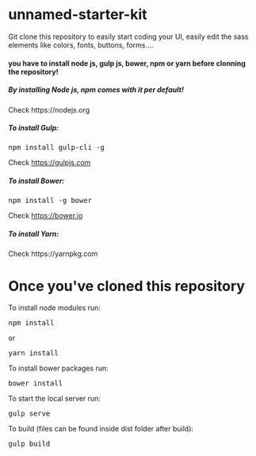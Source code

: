 # unnamed-starter-kit
Git clone this repository to easily start coding your UI, easily edit the sass elements like colors, fonts, buttons, forms....

<h4>you have to install node js, gulp js, bower, npm or yarn before clonning the repository!</h4>

<h5>By installing Node js, npm comes with it per default!</h5>
Check https://nodejs.org

<h5>To install Gulp:</h5>
<pre>npm install gulp-cli -g</pre>

Check https://gulpjs.com 

<h5>To install Bower:</h5>
<pre>npm install -g bower</pre>

Check https://bower.io 

<h5>To install Yarn:</h5>
Check https://yarnpkg.com

# Once you've cloned this repository
To install node modules run:

<pre>npm install</pre> or <pre>yarn install</pre>

To install bower packages run:

<pre>bower install</pre>

To start the local server run:

<pre>gulp serve</pre>

To build (files can be found inside dist folder after build):

<pre>gulp build</pre>
